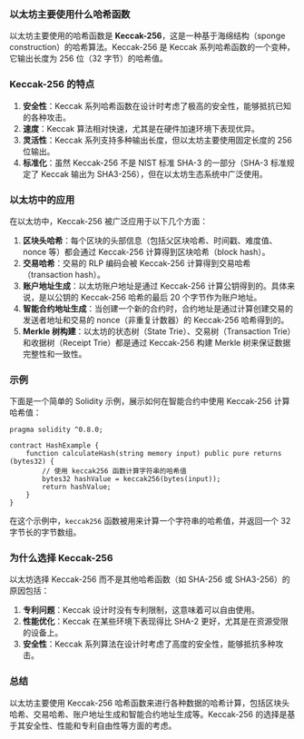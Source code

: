 ### 以太坊主要使用什么哈希函数

以太坊主要使用的哈希函数是 **Keccak-256**，这是一种基于海绵结构（sponge construction）的哈希算法。Keccak-256 是 Keccak
系列哈希函数的一个变种，它输出长度为 256 位（32 字节）的哈希值。

### Keccak-256 的特点

1. **安全性**：Keccak 系列哈希函数在设计时考虑了极高的安全性，能够抵抗已知的各种攻击。
2. **速度**：Keccak 算法相对快速，尤其是在硬件加速环境下表现优异。
3. **灵活性**：Keccak 系列支持多种输出长度，但以太坊主要使用固定长度的 256 位输出。
4. **标准化**：虽然 Keccak-256 不是 NIST 标准 SHA-3 的一部分（SHA-3 标准规定了 Keccak 输出为 SHA3-256），但在以太坊生态系统中广泛使用。

### 以太坊中的应用

在以太坊中，Keccak-256 被广泛应用于以下几个方面：

1. **区块头哈希**：每个区块的头部信息（包括父区块哈希、时间戳、难度值、nonce 等）都会通过 Keccak-256 计算得到区块哈希（block
   hash）。
2. **交易哈希**：交易的 RLP 编码会被 Keccak-256 计算得到交易哈希（transaction hash）。
3. **账户地址生成**：以太坊账户地址是通过 Keccak-256 计算公钥得到的。具体来说，是以公钥的 Keccak-256 哈希的最后 20
   个字节作为账户地址。
4. **智能合约地址生成**：当创建一个新的合约时，合约地址是通过计算创建交易的发送者地址和交易的 nonce（非重复计数器）的
   Keccak-256 哈希得到的。
5. **Merkle 树构建**：以太坊的状态树（State Trie）、交易树（Transaction Trie）和收据树（Receipt Trie）都是通过 Keccak-256 构建
   Merkle 树来保证数据完整性和一致性。

### 示例

下面是一个简单的 Solidity 示例，展示如何在智能合约中使用 Keccak-256 计算哈希值：

```solidity
pragma solidity ^0.8.0;

contract HashExample {
    function calculateHash(string memory input) public pure returns (bytes32) {
        // 使用 keccak256 函数计算字符串的哈希值
        bytes32 hashValue = keccak256(bytes(input));
        return hashValue;
    }
}
```

在这个示例中，`keccak256` 函数被用来计算一个字符串的哈希值，并返回一个 32 字节长的字节数组。

### 为什么选择 Keccak-256

以太坊选择 Keccak-256 而不是其他哈希函数（如 SHA-256 或 SHA3-256）的原因包括：

1. **专利问题**：Keccak 设计时没有专利限制，这意味着可以自由使用。
2. **性能优化**：Keccak 在某些环境下表现得比 SHA-2 更好，尤其是在资源受限的设备上。
3. **安全性**：Keccak 系列算法在设计时考虑了高度的安全性，能够抵抗多种攻击。

### 总结

以太坊主要使用 Keccak-256 哈希函数来进行各种数据的哈希计算，包括区块头哈希、交易哈希、账户地址生成和智能合约地址生成等。Keccak-256
的选择是基于其安全性、性能和专利自由性等方面的考虑。